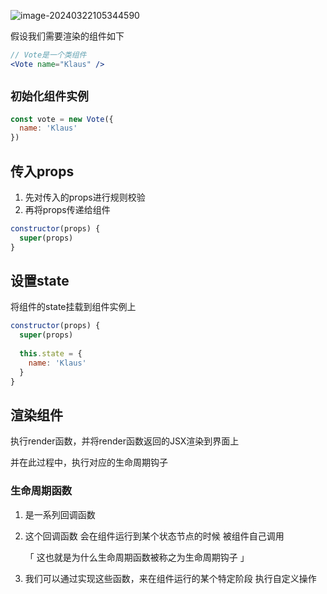 ![image-20240322105344590](https://s2.loli.net/2024/03/22/Sa6ieHX593TgxVA.png) 



假设我们需要渲染的组件如下

```jsx
// Vote是一个类组件
<Vote name="Klaus" />
```



## `初始化组件实例`

```js
const vote = new Vote({
  name: 'Klaus'
})
```



## 传入props

1. 先对传入的props进行规则校验
2. 再将props传递给组件

```js
constructor(props) {
  super(props)
}
```



## 设置state

将组件的state挂载到组件实例上

```js
constructor(props) {
  super(props)
  
  this.state = {
    name: 'Klaus'
  }
}
```



## 渲染组件

执行render函数，并将render函数返回的JSX渲染到界面上

并在此过程中，执行对应的生命周期钩子



### 生命周期函数

1. 是一系列回调函数

2. 这个回调函数 会在组件运行到某个状态节点的时候 被组件自己调用 

   「 这也就是为什么生命周期函数被称之为生命周期钩子 」

3. 我们可以通过实现这些函数，来在组件运行的某个特定阶段 执行自定义操作
